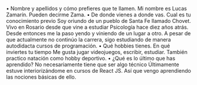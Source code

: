 • Nombre y apellidos y cómo prefieres que te llamen.
Mi nombre es Lucas Zamarín. Pueden decirme Zama.
• De donde vienes a donde vas. Cual es tu conocimiento previo
Soy oriundo de un pueblo de Santa Fe llamado Chovet. Vivo en Rosario desde que vine a estudiar Psicología hace diez años atrás. Desde entonces me la paso yendo y viniendo de un lugar a otro. A pesar de que actualmente no continúo la carrera, sigo estudiando de manera autodidacta cursos de programación.
• Qué hobbies tienes. En qué inviertes tu tiempo
Me gusta jugar videojuegos, escribir, estudiar. También practico natación como hobby deportivo.
• ¿Qué es lo último que has aprendido? No necesariamente tiene que ser algo técnico
Últimamente estuve interiorizándome en cursos de React JS. Así que vengo aprendiendo las nociones básicas de ello.
